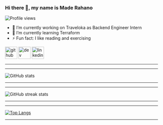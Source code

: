### Hi there 👋, my name is Made Rahano

![Profile views](https://gpvc.arturio.dev/maderahano)  

- 🔭 I’m currently working on Traveloka as Backend Engineer Intern 
- 🌱 I’m currently learning Terraform 
- ⚡ Fun fact: I like reading and exercising 


[<img src='https://cdn.jsdelivr.net/npm/simple-icons@3.0.1/icons/github.svg' alt='github' height='40'>](https://github.com/maderahano)  [<img src='https://cdn.jsdelivr.net/npm/simple-icons@3.0.1/icons/dev-dot-to.svg' alt='dev' height='40'>](https://dev.to/https://dev.to/maderahano)  [<img src='https://cdn.jsdelivr.net/npm/simple-icons@3.0.1/icons/linkedin.svg' alt='linkedin' height='40'>](https://www.linkedin.com/in/https://www.linkedin.com/in/made-rahano-satryani-widhi-7979461a1//)  

---

---

![GitHub stats](https://github-readme-stats.vercel.app/api?username=maderahano&show_icons=true&count_private=true)  

---

---

![GitHub streak stats](https://github-readme-streak-stats.herokuapp.com/?user=maderahano)  

---

---

[![Top Langs](https://github-readme-stats.vercel.app/api/top-langs/?username=maderahano)](https://github.com/anuraghazra/github-readme-stats)

---